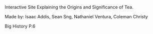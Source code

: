Interactive Site Explaining the Origins and Significance of Tea.


Made by: Isaac Addis, Sean Sng, Nathaniel Ventura, Coleman Christy 

Big History P.6
